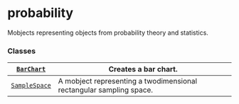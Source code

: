 # probability

Mobjects representing objects from probability theory and statistics.

### Classes

| [`BarChart`](manim.mobject.graphing.probability.BarChart.md#manim.mobject.graphing.probability.BarChart)          | Creates a bar chart.                                                |
|-------------------------------------------------------------------------------------------------------------------|---------------------------------------------------------------------|
| [`SampleSpace`](manim.mobject.graphing.probability.SampleSpace.md#manim.mobject.graphing.probability.SampleSpace) | A mobject representing a twodimensional rectangular sampling space. |
